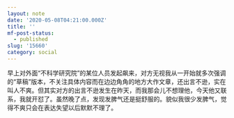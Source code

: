```yaml
---
layout: note
date: '2020-05-08T04:21:00.000Z'
title: ''
mf-post-status:
  - published
slug: '15660'
category: social
---
```

早上对外面“不科学研究院”的某位人员发起飙来，对方无视我从一开始就多次强调的“草稿”版本，不关注具体内容而在边边角角的地方大作文章，还出言不逊，实在叫人不爽。但其实对方的出言不逊发生在昨天，而我那会儿不想理他，今天他又联系，我就开怼了。虽然晚了点，发现发脾气还是挺舒服的。貌似我很少发脾气，觉得不爽只会在表达失望以后默默不理了。

